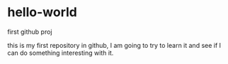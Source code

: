 # hello-world
first github proj

this is my first repository in github, I am going to try to learn it and see if I can do something interesting with it.
